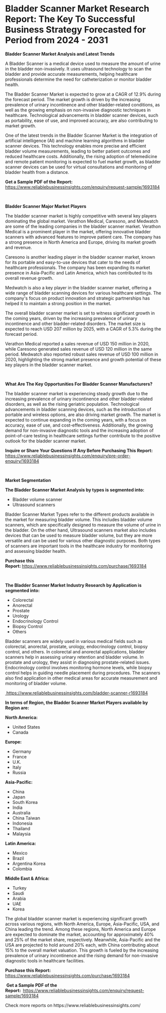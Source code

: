<p><h1>Bladder Scanner Market Research Report: The Key To Successful Business Strategy Forecasted for Period from 2024 - 2031</h1></p><p><strong>Bladder Scanner Market Analysis and Latest Trends</strong></p>
<p><p>A Bladder Scanner is a medical device used to measure the amount of urine in the bladder non-invasively. It uses ultrasound technology to scan the bladder and provide accurate measurements, helping healthcare professionals determine the need for catheterization or monitor bladder health.</p><p>The Bladder Scanner Market is expected to grow at a CAGR of 12.9% during the forecast period. The market growth is driven by the increasing prevalence of urinary incontinence and other bladder-related conditions, as well as the growing emphasis on non-invasive diagnostic techniques in healthcare. Technological advancements in bladder scanner devices, such as portability, ease of use, and improved accuracy, are also contributing to market growth.</p><p>One of the latest trends in the Bladder Scanner Market is the integration of artificial intelligence (AI) and machine learning algorithms in bladder scanner devices. This technology enables more precise and efficient bladder volume measurements, leading to better patient outcomes and reduced healthcare costs. Additionally, the rising adoption of telemedicine and remote patient monitoring is expected to fuel market growth, as bladder scanner devices can be used for virtual consultations and monitoring of bladder health from a distance.</p></p>
<p><strong>Get a Sample PDF of the Report:&nbsp;</strong> <a href="https://www.reliablebusinessinsights.com/enquiry/request-sample/1693184">https://www.reliablebusinessinsights.com/enquiry/request-sample/1693184</a></p>
<p>&nbsp;</p>
<p><strong>Bladder Scanner Major Market Players</strong></p>
<p><p>The bladder scanner market is highly competitive with several key players dominating the global market. Verathon Medical, Caresono, and Medwatch are some of the leading companies in the bladder scanner market. Verathon Medical is a prominent player in the market, offering innovative bladder scanners with advanced features to improve patient care. The company has a strong presence in North America and Europe, driving its market growth and revenue.</p><p>Caresono is another leading player in the bladder scanner market, known for its portable and easy-to-use devices that cater to the needs of healthcare professionals. The company has been expanding its market presence in Asia-Pacific and Latin America, which has contributed to its overall revenue growth.</p><p>Medwatch is also a key player in the bladder scanner market, offering a wide range of bladder scanning devices for various healthcare settings. The company's focus on product innovation and strategic partnerships has helped it to maintain a strong position in the market.</p><p>The overall bladder scanner market is set to witness significant growth in the coming years, driven by the increasing prevalence of urinary incontinence and other bladder-related disorders. The market size is expected to reach USD 207 million by 2025, with a CAGR of 5.3% during the forecast period.</p><p>Verathon Medical reported a sales revenue of USD 150 million in 2020, while Caresono generated sales revenue of USD 120 million in the same period. Medwatch also reported robust sales revenue of USD 100 million in 2020, highlighting the strong market presence and growth potential of these key players in the bladder scanner market.</p></p>
<p>&nbsp;</p>
<p><strong>What Are The Key Opportunities For Bladder Scanner Manufacturers?</strong></p>
<p><p>The bladder scanner market is experiencing steady growth due to the increasing prevalence of urinary incontinence and other bladder-related disorders, as well as the rising geriatric population. Technological advancements in bladder scanning devices, such as the introduction of portable and wireless options, are also driving market growth. The market is expected to continue expanding in the coming years, with a focus on accuracy, ease of use, and cost-effectiveness. Additionally, the growing demand for non-invasive diagnostic tools and the increasing adoption of point-of-care testing in healthcare settings further contribute to the positive outlook for the bladder scanner market.</p></p>
<p><strong>Inquire or Share Your Questions If Any Before Purchasing This Report:</strong> <a href="https://www.reliablebusinessinsights.com/enquiry/pre-order-enquiry/1693184">https://www.reliablebusinessinsights.com/enquiry/pre-order-enquiry/1693184</a></p>
<p>&nbsp;</p>
<p><strong>Market Segmentation</strong></p>
<p><strong>The Bladder Scanner Market Analysis by types is segmented into:</strong></p>
<p><ul><li>Bladder volume scanner</li><li>Ultrasound scanners</li></ul></p>
<p><p>Bladder Scanner Market Types refer to the different products available in the market for measuring bladder volume. This includes bladder volume scanners, which are specifically designed to measure the volume of urine in the bladder. On the other hand, Ultrasound scanners market also includes devices that can be used to measure bladder volume, but they are more versatile and can be used for various other diagnostic purposes. Both types of scanners are important tools in the healthcare industry for monitoring and assessing bladder health.</p></p>
<p><strong>Purchase this Report:&nbsp;</strong><a href="https://www.reliablebusinessinsights.com/purchase/1693184">https://www.reliablebusinessinsights.com/purchase/1693184</a></p>
<p>&nbsp;</p>
<p><strong>The Bladder Scanner Market Industry Research by Application is segmented into:</strong></p>
<p><ul><li>Colorectal</li><li>Anorectal</li><li>Prostate</li><li>Urology</li><li>Endocrinology Control</li><li>Biopsy Control</li><li>Others</li></ul></p>
<p><p>Bladder scanners are widely used in various medical fields such as colorectal, anorectal, prostate, urology, endocrinology control, biopsy control, and others. In colorectal and anorectal applications, bladder scanners help in assessing urinary retention and bladder volume. In prostate and urology, they assist in diagnosing prostate-related issues. Endocrinology control involves monitoring hormone levels, while biopsy control helps in guiding needle placement during procedures. The scanners also find application in other medical areas for accurate measurement and monitoring of bladder volume.</p></p>
<p><a href="https://www.reliablebusinessinsights.com/bladder-scanner-r1693184">&nbsp;https://www.reliablebusinessinsights.com/bladder-scanner-r1693184</a></p>
<p><strong>In terms of Region, the Bladder Scanner Market Players available by Region are:</strong></p>
<p>
    <p> <strong> North America: </strong>
        <ul>
            <li>United States</li>
            <li>Canada</li>
        </ul>
        </p> 
    <p> <strong> Europe: </strong>
        <ul>
            <li>Germany</li>
            <li>France</li>
            <li>U.K.</li>
            <li>Italy</li>
            <li>Russia</li>
        </ul>
        </p> 
    <p> <strong> Asia-Pacific: </strong>
        <ul>
            <li>China</li>
            <li>Japan</li>
            <li>South Korea</li>
            <li>India</li>
            <li>Australia</li>
            <li>China Taiwan</li>
            <li>Indonesia</li>
            <li>Thailand</li>
            <li>Malaysia</li>
        </ul>
        </p> 
    <p> <strong> Latin America: </strong>
        <ul>
            <li>Mexico</li>
            <li>Brazil</li>
            <li>Argentina Korea</li>
            <li>Colombia</li>
        </ul>
        </p> 
    <p> <strong> Middle East & Africa: </strong>
        <ul>
            <li>Turkey</li>
            <li>Saudi</li>
            <li>Arabia</li>
            <li>UAE</li>
            <li>Korea</li>
        </ul>
    </p>
    </p>
<p><p>The global bladder scanner market is experiencing significant growth across various regions, with North America, Europe, Asia-Pacific, USA, and China leading the trend. Among these regions, North America and Europe are expected to dominate the market, accounting for approximately 40% and 25% of the market share, respectively. Meanwhile, Asia-Pacific and the USA are projected to hold around 20% each, with China contributing about 15% to the overall market valuation. This growth is fueled by the increasing prevalence of urinary incontinence and the rising demand for non-invasive diagnostic tools in healthcare facilities.</p></p>
<p><strong>Purchase this Report: </strong><a href="https://www.reliablebusinessinsights.com/purchase/1693184">https://www.reliablebusinessinsights.com/purchase/1693184</a></p>
<p>&nbsp;<strong>Get a Sample PDF of the Report:&nbsp;&nbsp;</strong><a href="https://www.reliablebusinessinsights.com/enquiry/request-sample/1693184">https://www.reliablebusinessinsights.com/enquiry/request-sample/1693184</a></p>
<p><strong></strong></p>
<p>Check more reports on https://www.reliablebusinessinsights.com/</p>